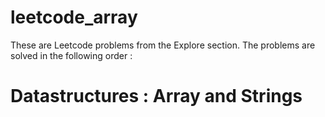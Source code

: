 # leetcode_array

These are Leetcode problems from the Explore section. 
The problems are solved in the following order :
# Datastructures : Array and Strings
